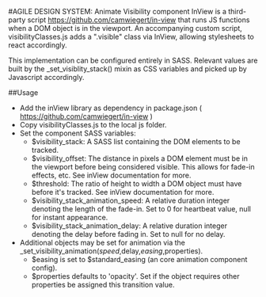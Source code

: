 #AGILE DESIGN SYSTEM: Animate Visibility component
InView is a third-party script https://github.com/camwiegert/in-view that runs JS functions when a DOM object is in the viewport.
An accompanying custom script, visibilityClasses.js adds a ".visible" class via InView, allowing stylesheets to react accordingly.

This implementation can be configured entirely in SASS. Relevant values are built by the \_set\_visiblity\_stack() mixin as CSS
variables and picked up by Javascript accordingly. 

##Usage
- Add the inView library as dependency in package.json ( https://github.com/camwiegert/in-view )
- Copy visibilityClasses.js to the local js folder.
- Set the component SASS variables:
  - $visibility_stack:  A SASS list containing the DOM elements to be tracked.
  - $visibility_offset: The distance in pixels a DOM element must be in the viewport before being considered visible. This allows
    for fade-in effects, etc. See inView documentation for more.
  - $threshold: The ratio of height to width a DOM object must have before it's tracked. See inView documentation for more.
  - $visibility\_stack\_animation\_speed: A relative duration integer denoting the length of the fade-in. Set to 0 for heartbeat value, null for instant appearance.
  - $visibility\_stack\_animation\_delay: A relative duration integer denoting the delay before fading in. Set to null for no delay.
- Additional objects may be set for animation via the \_set\_visibility\_animation($speed,$delay,$easing,$properties). 
  - $easing is set to $standard\_easing (an core animation component config).
  - $properties defaults to 'opacity'. Set if the object requires other properties be assigned this transition value.